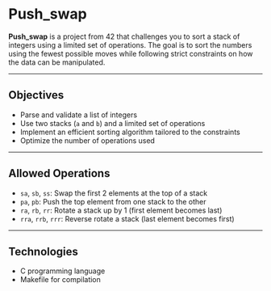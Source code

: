 # Push_swap


**Push_swap** is a project from 42 that challenges you to sort a stack of integers using a limited set of operations. The goal is to sort the numbers using the fewest possible moves while following strict constraints on how the data can be manipulated.

---

## Objectives

- Parse and validate a list of integers
- Use two stacks (`a` and `b`) and a limited set of operations
- Implement an efficient sorting algorithm tailored to the constraints
- Optimize the number of operations used

---

## Allowed Operations

- `sa`, `sb`, `ss`: Swap the first 2 elements at the top of a stack
- `pa`, `pb`: Push the top element from one stack to the other
- `ra`, `rb`, `rr`: Rotate a stack up by 1 (first element becomes last)
- `rra`, `rrb`, `rrr`: Reverse rotate a stack (last element becomes first)

---

## Technologies

- C programming language  
- Makefile for compilation  
